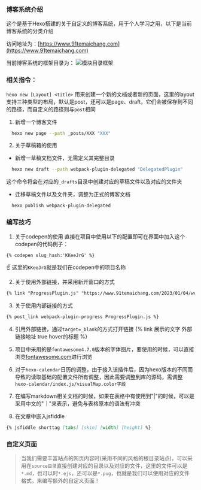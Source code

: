 
### 博客系统介绍
这个是基于Hexo搭建的关于自定义的博客系统，用于个人学习之用，以下是当前博客系统的分类介绍

访问地址为：[https://www.91temaichang.com](https://www.91temaichang.com)

当前博客系统的框架目录为：
![模块目录框架](blog-structure.png)

### 相关指令：
`hexo new [Layout] <title>`
用来创建一个新的文档或者新的页面，这里的layout支持三种类型的布局，默认是post，还可以是page、draft，它们会被保存到不同的路径，而自定义的路径则与`post`相同
1. 新增一个博客文件
```bash
  hexo new page --path _posts/XXX "XXX"
```
2. 关于草稿箱的使用
  + 新增一草稿文档文件，无需定义其完整目录
  ```bash
    hexo new draft --path webpack-plugin-delegated "DelegatedPlugin"
  ``` 
  这个命令将会在对应的`_drafts`目录中创建对应的草稿文件以及对应的文件夹
  + 迁移草稿文件以及文件夹，调整为正式的博客文档
  ```bash
    hexo publish webpack-plugin-delegated
  ```

### 编写技巧

1. 关于codepen的使用
直接在项目中使用以下的配置即可在界面中加入这个codepen的代码例子：
```markdown
{% codepen slug_hash:'KKeeJrG' %}
```
:point_up: 这里的`KKeeJrG`就是我们在codepen中的项目名称

2. 关于使用外部链接，并采用新开窗口的方式
```markdown
{% link "ProgressPlugin.js" "https://www.91temaichang.com/2023/01/04/webpack-plugin-progress/" true ProgressPlugin.js %}
```

3. 关于使用内部链接的方式
```markdown
{% post_link webpack-plugin-progress ProgressPlugin.js %}
```

4. 引用外部链接，通过`target=_blank`的方式打开链接
{% link 展示的文字 外部链接地址 true hover的标题 %}

5. 项目中采用的是`fontawesome4.7.0`版本的字体图片，要使用的时候，可以直接浏览[fontawesome.com](https://fontawesome.com/v4/icons/)进行浏览


6. 对于`hexo-calendar`日历的调整，由于接入该插件后，因为hexo版本的不同而导致的读取基础的配置文件所有调整，因此需要调整到库的源码，需调整`hexo-calendar/index.js/visualMap.color字段` 

7. 在编写markdown相关文档的时候，如果在表格中有使用到"|"的时候，可以是采用中文的"｜"来表示，避免与表格原本的语法有冲突

8. 在文章中嵌入jsfiddle
```markdown
{% jsfiddle shorttag [tabs] [skin] [width] [height] %}
```

### 自定义页面
> 当我们需要丰富站点的网页内容时(采用不同的风格的根目录站点)，可以采用在`source目录`直接创建对应的目录以及对应的文件，这里的文件可以是`*.md`，也可以时`*.ejs`，还可以是`*.pug`，也就是我们可以使用对应的文件格式，来编写额外的自定义页面！
